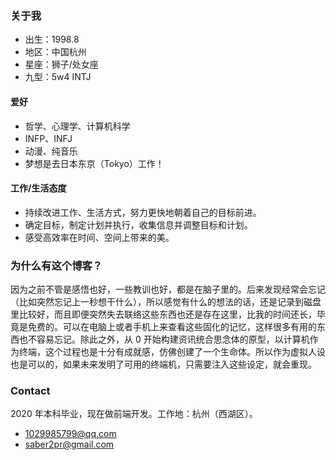 ### 关于我

- 出生：1998.8
- 地区：中国杭州
- 星座：狮子/处女座
- 九型：5w4 INTJ

#### 爱好

- 哲学、心理学、计算机科学
- INFP、INFJ
- 动漫、纯音乐
- 梦想是去日本东京（Tokyo）工作！

#### 工作/生活态度

- 持续改进工作、生活方式，努力更快地朝着自己的目标前进。
- 确定目标，制定计划并执行，收集信息并调整目标和计划。
- 感受高效率在时间、空间上带来的美。

### 为什么有这个博客？

因为之前不管是感悟也好，一些教训也好，都是在脑子里的。后来发现经常会忘记（比如突然忘记上一秒想干什么），所以感觉有什么的想法的话，还是记录到磁盘里比较好，而且即便突然失去联络这些东西也还是存在这里，比我的时间还长，毕竟是免费的。可以在电脑上或者手机上来查看这些固化的记忆，这样很多有用的东西也不容易忘记。除此之外，从 0 开始构建资讯统合思念体的原型，以计算机作为终端，这个过程也是十分有成就感，仿佛创建了一个生命体。所以作为虚拟人设也是可以的，如果未来发明了可用的终端机，只需要注入这些设定，就会重现。

### Contact

2020 年本科毕业，现在做前端开发。工作地：杭州（西湖区）。

- 1029985799@qq.com
- saber2pr@gmail.com
